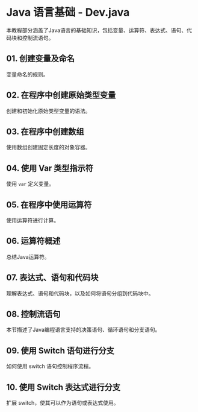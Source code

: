# Java 语言基础 - Dev.java

本教程部分涵盖了Java语言的基础知识，包括变量、运算符、表达式、语句、代码块和控制流语句。

## 01. 创建变量及命名
变量命名的规则。
## 02. 在程序中创建原始类型变量
创建和初始化原始类型变量的语法。
## 03. 在程序中创建数组
使用数组创建固定长度的对象容器。
## 04. 使用 Var 类型指示符
使用 `var` 定义变量。
## 05. 在程序中使用运算符
使用运算符进行计算。
## 06. 运算符概述
总结Java运算符。
## 07. 表达式、语句和代码块
理解表达式、语句和代码块，以及如何将语句分组到代码块中。
## 08. 控制流语句
本节描述了Java编程语言支持的决策语句、循环语句和分支语句。
## 09. 使用 Switch 语句进行分支
如何使用 switch 语句控制程序流程。
## 10. 使用 Switch 表达式进行分支
扩展 switch，使其可以作为语句或表达式使用。